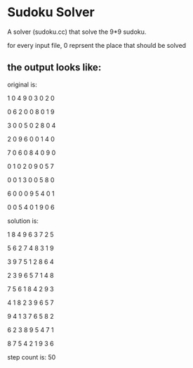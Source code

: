 # Sudoku Solver

A solver (sudoku.cc) that solve the 9*9 sudoku.

for every input file, 0 reprsent the place that should be solved


the output looks like:
------------------------

original is:

1 0 4 9 0 3 0 2 0

0 6 2 0 0 8 0 1 9

3 0 0 5 0 2 8 0 4

2 0 9 6 0 0 1 4 0

7 0 6 0 8 4 0 9 0

0 1 0 2 0 9 0 5 7

0 0 1 3 0 0 5 8 0

6 0 0 0 9 5 4 0 1

0 0 5 4 0 1 9 0 6


solution is:

1 8 4 9 6 3 7 2 5

5 6 2 7 4 8 3 1 9

3 9 7 5 1 2 8 6 4

2 3 9 6 5 7 1 4 8

7 5 6 1 8 4 2 9 3

4 1 8 2 3 9 6 5 7

9 4 1 3 7 6 5 8 2

6 2 3 8 9 5 4 7 1

8 7 5 4 2 1 9 3 6



step count is: 50
